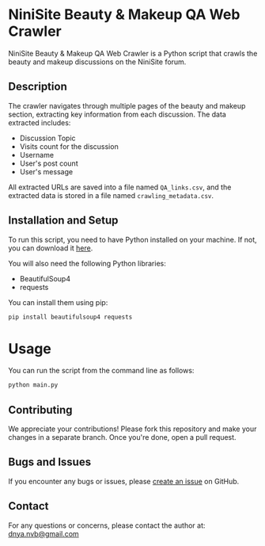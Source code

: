 # NiniSite Beauty & Makeup QA Web Crawler

NiniSite Beauty & Makeup QA Web Crawler is a Python script that crawls the beauty and makeup discussions on the NiniSite forum.

## Description

The crawler navigates through multiple pages of the beauty and makeup section, extracting key information from each discussion. The data extracted includes:
- Discussion Topic
- Visits count for the discussion
- Username
- User's post count
- User's message

All extracted URLs are saved into a file named `QA_links.csv`, and the extracted data is stored in a file named `crawling_metadata.csv`.

## Installation and Setup

To run this script, you need to have Python installed on your machine. If not, you can download it [here](https://www.python.org/downloads/).

You will also need the following Python libraries:
- BeautifulSoup4
- requests

You can install them using pip:

```bash
pip install beautifulsoup4 requests
```
# Usage

You can run the script from the command line as follows:

```bash
python main.py
```
## Contributing

We appreciate your contributions! Please fork this repository and make your changes in a separate branch. Once you're done, open a pull request.

## Bugs and Issues

If you encounter any bugs or issues, please [create an issue](https://github.com/DnyaNvB/ninisite-QA-web-crawler/issues/new) on GitHub.

## Contact

For any questions or concerns, please contact the author at: dnya.nvb@gmail.com

